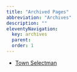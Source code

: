 ```yaml
---
title: "Archived Pages"
abbreviation: "Archives"
description: ""
eleventyNavigation:
  key: archives
  parent:
  order: 1
---
```


- [Town Selectman](/town-selectman)
